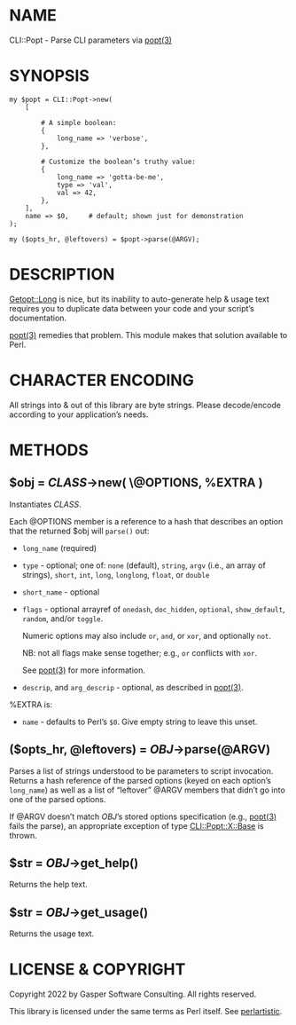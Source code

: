 # NAME

CLI::Popt - Parse CLI parameters via [popt(3)](http://man.he.net/man3/popt)

# SYNOPSIS

    my $popt = CLI::Popt->new(
        [

            # A simple boolean:
            {
                long_name => 'verbose',
            },

            # Customize the boolean’s truthy value:
            {
                long_name => 'gotta-be-me',
                type => 'val',
                val => 42,
            },
        ],
        name => $0,     # default; shown just for demonstration
    );

    my ($opts_hr, @leftovers) = $popt->parse(@ARGV);

# DESCRIPTION

[Getopt::Long](https://metacpan.org/pod/Getopt%3A%3ALong) is nice, but its inability to auto-generate help & usage
text requires you to duplicate data between your code and your script’s
documentation.

[popt(3)](http://man.he.net/man3/popt) remedies that problem. This module makes that solution available
to Perl.

# CHARACTER ENCODING

All strings into & out of this library are byte strings. Please
decode/encode according to your application’s needs.

# METHODS

## $obj = _CLASS_->new( \\@OPTIONS, %EXTRA )

Instantiates _CLASS_.

Each @OPTIONS member is a reference to a hash that describes an option
that the returned $obj will `parse()` out:

- `long_name` (required)
- `type` - optional; one of: `none` (default), `string`,
`argv` (i.e., an array of strings), `short`, `int`, `long`, `longlong`,
`float`, or `double`
- `short_name` - optional
- `flags` - optional arrayref of `onedash`, `doc_hidden`,
`optional`, `show_default`, `random`, and/or `toggle`.

    Numeric options may also include `or`, `and`, or `xor`, and optionally
    `not`.

    NB: not all flags make sense together; e.g., `or` conflicts with `xor`.

    See [popt(3)](http://man.he.net/man3/popt) for more information.

- `descrip`, and `arg_descrip` - optional, as described in
[popt(3)](http://man.he.net/man3/popt).

%EXTRA is:

- `name` - defaults to Perl’s `$0`. Give empty string
to leave this unset.

## ($opts\_hr, @leftovers) = _OBJ_->parse(@ARGV)

Parses a list of strings understood to be parameters to script
invocation. Returns a hash reference of the parsed options (keyed
on each option’s `long_name`) as well as a list of “leftover” @ARGV members
that didn’t go into one of the parsed options.

If @ARGV doesn’t match _OBJ_’s stored options specification (e.g.,
[popt(3)](http://man.he.net/man3/popt) fails the parse), an appropriate exception of type
[CLI::Popt::X::Base](https://metacpan.org/pod/CLI%3A%3APopt%3A%3AX%3A%3ABase) is thrown.

## $str = _OBJ_->get\_help()

Returns the help text.

## $str = _OBJ_->get\_usage()

Returns the usage text.

# LICENSE & COPYRIGHT

Copyright 2022 by Gasper Software Consulting. All rights reserved.

This library is licensed under the same terms as Perl itself.
See [perlartistic](https://metacpan.org/pod/perlartistic).
